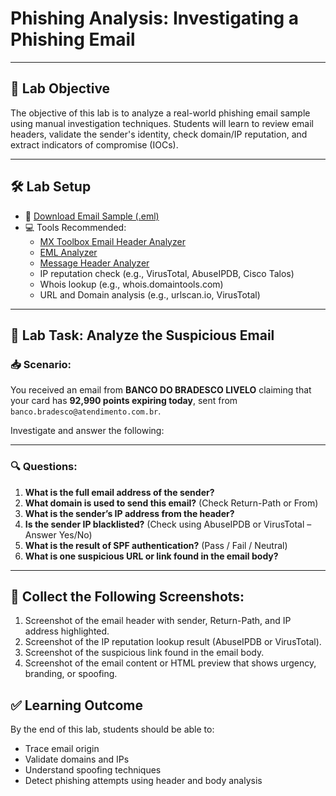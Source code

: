 # **Phishing Analysis: Investigating a Phishing Email**

---

## 🎯 **Lab Objective**

The objective of this lab is to analyze a real-world phishing email sample using manual investigation techniques. Students will learn to review email headers, validate the sender's identity, check domain/IP reputation, and extract indicators of compromise (IOCs).

---

## 🛠️ **Lab Setup**

- 📨 [Download Email Sample (.eml)](https://github.com/iamthirumalesh/SOC-Resources/blob/main/Phishing%20and%20Malware%20analysis%20introduction/BRADESCO%20LIVELO.eml)  
- 💻 Tools Recommended:
  - [MX Toolbox Email Header Analyzer](https://mxtoolbox.com/EmailHeaders.aspx)
  - [EML Analyzer](https://eml-analyzer.herokuapp.com/#/)
  - [Message Header Analyzer](https://mha.azurewebsites.net/)
  - IP reputation check (e.g., VirusTotal, AbuseIPDB, Cisco Talos)
  - Whois lookup (e.g., whois.domaintools.com)
  - URL and Domain analysis (e.g., urlscan.io, VirusTotal)

---

## 🧪 **Lab Task: Analyze the Suspicious Email**

### 📥 Scenario:  
You received an email from **BANCO DO BRADESCO LIVELO** claiming that your card has **92,990 points expiring today**, sent from `banco.bradesco@atendimento.com.br`. 

Investigate and answer the following:

---

### 🔍 **Questions:**

1. **What is the full email address of the sender?**  
2. **What domain is used to send this email?** (Check Return-Path or From)
3. **What is the sender’s IP address from the header?**  
4. **Is the sender IP blacklisted?** (Check using AbuseIPDB or VirusTotal – Answer Yes/No)  
5. **What is the result of SPF authentication?** (Pass / Fail / Neutral)  
6. **What is one suspicious URL or link found in the email body?**  


---


## 📸 **Collect the Following Screenshots:**

1. Screenshot of the email header with sender, Return-Path, and IP address highlighted.  
2. Screenshot of the IP reputation lookup result (AbuseIPDB or VirusTotal).  
3. Screenshot of the suspicious link found in the email body.  
4. Screenshot of the email content or HTML preview that shows urgency, branding, or spoofing.  

## ✅ **Learning Outcome**

By the end of this lab, students should be able to:
- Trace email origin
- Validate domains and IPs
- Understand spoofing techniques
- Detect phishing attempts using header and body analysis
